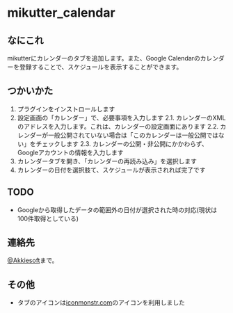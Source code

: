 mikutter_calendar
=====================

なにこれ
---
mikutterにカレンダーのタブを追加します。また、Google Calendarのカレンダーを登録することで、スケジュールを表示することができます。

つかいかた
---
1. プラグインをインストロールします
2. 設定画面の「カレンダー」で、必要事項を入力します
2.1. カレンダーのXMLのアドレスを入力します。これは、カレンダーの設定画面にあります
2.2. カレンダーが一般公開されていない場合は「このカレンダーは一般公開ではない」をチェックします
2.3. カレンダーの公開・非公開にかかわらず、Googleアカウントの情報を入力します
3. カレンダータブを開き、「カレンダーの再読み込み」を選択します
4. カレンダーの日付を選択肢て、スケジュールが表示されれば完了です

TODO
---
+ Googleから取得したデータの範囲外の日付が選択された時の対応(現状は100件取得としている)

連絡先
---
[@Akkiesoft](https://www.twitter.com/Akkiesoft)まで。

その他
---
+ タブのアイコンは[iconmonstr.com](http://iconmonstr.com)のアイコンを利用しました